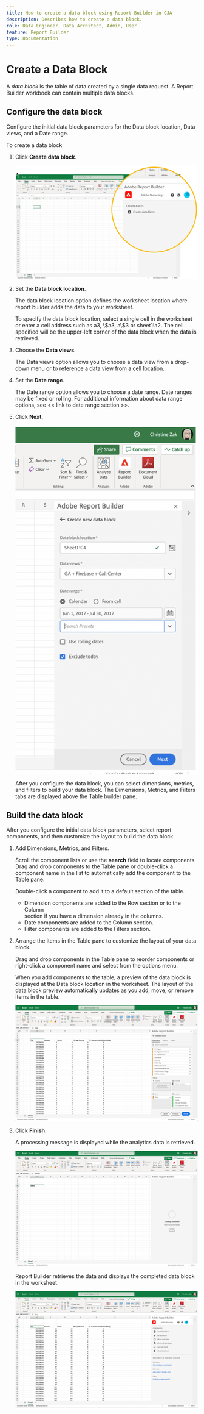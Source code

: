 ```yaml
---
title: How to create a data block using Report Builder in CJA
description: Describes how to create a data block.
role: Data Engineer, Data Architect, Admin, User
feature: Report Builder
type: Documentation
---
```


# Create a Data Block

A *data block* is the table of data created by a single data request. A
Report Builder workbook can contain multiple data blocks.

## Configure the data block

Configure the initial data block parameters for the Data block
location, Data views, and a Date range.

To create a data block

1.  Click **Create data block**.

    ![](./assets/create_db.png)

1.  Set the **Data block location**.

    The data block location option defines the worksheet location where report builder adds the data to your worksheet.

    To specify the data block location, select a single cell in the worksheet or enter a cell address such as a3, \\\$a3, a\\\$3 or sheet1!a2. The cell specified will be the upper-left corner of the data block when the data is retrieved.

1.  Choose the **Data views**.

    The Data views option allows you to choose a data view from a drop-down menu or to reference a data view from a cell location.

1.  Set the **Date range**.

    The Date range option allows you to choose a date range. Date ranges may be fixed or rolling. For additional information about data range options, see << link to date range section >>.

1.  Click **Next**.

    ![](./assets/choose_date_data_view.png)

    After you configure the data block, you can select dimensions, metrics, and filters to build your data block. The Dimensions, Metrics, and Filters tabs are displayed above the Table builder pane.
<!--
    ![](./assets/image9.png)
  -->


## Build the data block

After you configure the initial data block parameters, select report
components, and then customize the layout to build the data block.

1.  Add Dimensions, Metrics, and Filters.

    Scroll the component lists or use the **search** field to locate components. Drag and drop components to the Table pane or double-click a component name in the list to automatically add the component to the Table pane.

    Double-click a component to add it to a default section of the table.

    - Dimension components are added to the Row section or to the Column\
        section if you have a dimension already in the columns.
    - Date components are added to the Column section.
    - Filter components are added to the Filters section.

1.  Arrange the items in the Table pane to customize the layout of your
    data block.

    Drag and drop components in the Table pane to reorder components or right-click a component name and select from the options menu.

    When you add components to the table, a preview of the data block is displayed at the Data block location in the worksheet. The layout of the data block preview automatically updates as you add, move, or remove items in the table.

    ![](./assets/image10.png)

1.  Click **Finish**.

    A processing message is displayed while the analytics data is retrieved.

    ![](./assets/image11.png)

    Report Builder retrieves the data and displays the completed data  block in the worksheet.

    ![](./assets/image12.png)
